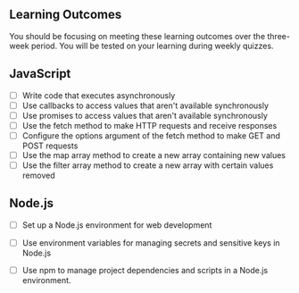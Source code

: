 ## Learning Outcomes

You should be focusing on meeting these learning outcomes over the three-week period. You will be tested on your learning during weekly quizzes.

## JavaScript

- [ ] Write code that executes asynchronously
- [ ] Use callbacks to access values that aren't available synchronously
- [ ] Use promises to access values that aren't available synchronously
- [ ] Use the fetch method to make HTTP requests and receive responses
- [ ] Configure the options argument of the fetch method to make GET and POST requests
- [ ] Use the map array method to create a new array containing new values
- [ ] Use the filter array method to create a new array with certain values removed

## Node.js

- [ ] Set up a Node.js environment for web development
- [ ] Use environment variables for managing secrets and sensitive keys in Node.js
- [ ] Use npm to manage project dependencies and scripts in a Node.js environment.

